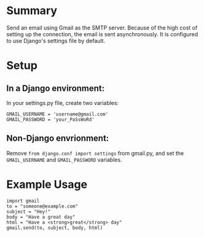 Summary
=
Send an email using Gmail as the SMTP server. Because of the high cost of
setting up the connection, the email is sent asynchronously. It is configured
to use Django's settings file by default.

Setup
=
In a Django environment:
-
In your settings.py file, create two variables:

    GMAIL_USERNAME = 'username@gmail.com'
    GMAIL_PASSWORD = 'your_PaSsWoRd'

Non-Django envrionment:
-
Remove `from django.conf import settings` from gmail.py, and set the
`GMAIL_USERNAME` and `GMAIL_PASSWORD` variables.


Example Usage
=
    import gmail
    to = "someone@example.com"
    subject = "Hey!"
    body = "Have a great day"
    html = "Have a <strong>great</strong> day"
    gmail.send(to, subject, body, html)

